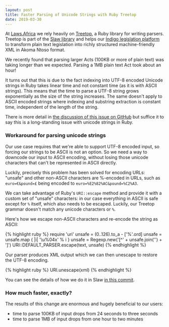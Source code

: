 ```yaml
---
layout: post
title: Faster Parsing of Unicode Strings with Ruby Treetop
date: 2019-03-30
---
```


At [Laws.Africa](https://laws.africa) we rely heavily on [Treetop](https://rubygems.org/gems/treetop/versions/1.6.10), a Ruby library for writing parsers. Treetop is part of the [Slaw library](https://github.com/longhotsummer/slaw/) and helps our [Indigo legislation platform](https://laws.africa/indigo/) to transform plain text legislation into richly structured machine-friendly XML in Akoma Ntoso format.

We recently found that parsing larger Acts (100KB or more of plain text) was taking longer than we expected. Parsing a 1MB plain text Act took about an hour!

It turns out that this is due to the fact indexing into UTF-8 encoded Unicode strings in Ruby takes linear time and not constant time (as it is with ASCII strings). This means that the time to parse a UTF-8 string grows exponentially as the size of the string increases. The same doesn't apply to ASCII encoded strings where indexing and substring extraction is constant time, independent of the length of the string.

There is more detail in [the discussion of this issue on GitHub](https://github.com/cjheath/treetop/issues/31) but suffice it to say this is a long-standing issue with unicode strings in Ruby.

### Workaround for parsing unicode strings

Our use case requires that we're able to support UTF-8 encoded input, so forcing our strings to be ASCII is not an option. So we need a way to downcode our input to ASCII encoding, without losing those unicode characters that can't be represented in ASCII directly.

Luckily, precisely this problem has been solved for encoding URLs: "unsafe" and other non-ASCII characters are %-encoded in URLs, such as `euro=€&pound=£` being encoded to `euro=%E2%82%AC&pound=%C2%A3`.

We can take advantage of Ruby's `URI::escape` method and provide it with a custom set of "unsafe" characters: in our case everything in ASCII is safe except for `%` itself, which also needs to be escaped. Luckily, our Treetop grammar doesn't match any unicode characters or `%`.

Here's how we escape non-ASCII characters and re-encode the string as ASCII:

{% highlight ruby %}
require 'uri'
unsafe = (0..126).to_a - ['%'.ord]
unsafe = unsafe.map { |i| '\u%04x' % i }
unsafe = Regexp.new('[^' + unsafe.join('') + ']')
URI::DEFAULT_PARSER.escape(text, unsafe)
{% endhighlight %}

Our parser produces XML output which we can then unescape to restore the UTF-8 encoding.

{% highlight ruby %}
URI.unescape(xml)
{% endhighlight %}

You can see the details of how we do it in Slaw [in this commit](https://github.com/longhotsummer/slaw/commit/8386b8416accb2f71416760c3c25d995c4565dd7).

### How much faster, exactly?

The results of this change are enormous and hugely beneficial to our users:

* time to parse 100KB of input drops from 24 seconds to three seconds
* time to parse 1MB of input drops from one hour to two minutes


